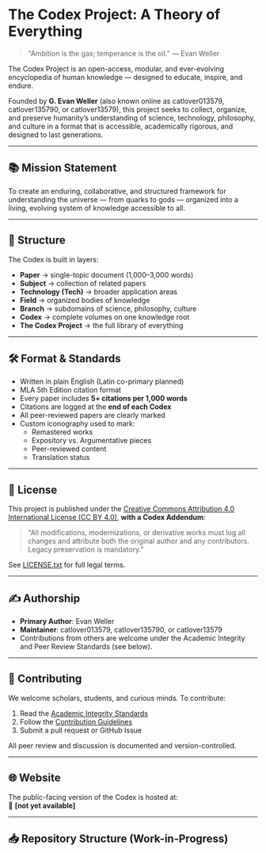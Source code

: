 # The Codex Project: A Theory of Everything

> "Ambition is the gas; temperance is the oil." — Evan Weller

The Codex Project is an open-access, modular, and ever-evolving encyclopedia of human knowledge — designed to educate, inspire, and endure.

Founded by **G. Evan Weller** (also known online as catlover013579, catlover135790, or catlover13579), this project seeks to collect, organize, and preserve humanity’s understanding of science, technology, philosophy, and culture in a format that is accessible, academically rigorous, and designed to last generations.

---

## 📚 Mission Statement

To create an enduring, collaborative, and structured framework for understanding the universe — from quarks to gods — organized into a living, evolving system of knowledge accessible to all.

---

## 🧭 Structure

The Codex is built in layers:

- **Paper** → single-topic document (1,000–3,000 words)
- **Subject** → collection of related papers
- **Technology (Tech)** → broader application areas
- **Field** → organized bodies of knowledge
- **Branch** → subdomains of science, philosophy, culture
- **Codex** → complete volumes on one knowledge root
- **The Codex Project** → the full library of everything

---

## 🛠️ Format & Standards

- Written in plain English (Latin co-primary planned)
- MLA 5th Edition citation format
- Every paper includes **5+ citations per 1,000 words**
- Citations are logged at the **end of each Codex**
- All peer-reviewed papers are clearly marked
- Custom iconography used to mark:
  - Remastered works
  - Expository vs. Argumentative pieces
  - Peer-reviewed content
  - Translation status

---

## 🔐 License

This project is published under the [Creative Commons Attribution 4.0 International License (CC BY 4.0)](https://creativecommons.org/licenses/by/4.0/), **with a Codex Addendum**:

> "All modifications, modernizations, or derivative works must log all changes and attribute both the original author and any contributors. Legacy preservation is mandatory."

See [LICENSE.txt](./LICENSE.txt) for full legal terms.

---

## ✍️ Authorship

- **Primary Author**: Evan Weller  
- **Maintainer**: catlover013579, catlover135790, or catlover13579  
- Contributions from others are welcome under the Academic Integrity and Peer Review Standards (see below).

---

## 🤝 Contributing

We welcome scholars, students, and curious minds. To contribute:

1. Read the [Academic Integrity Standards](./ACADEMIC_INTEGRITY.md)
2. Follow the [Contribution Guidelines](./CONTRIBUTING.md)
3. Submit a pull request or GitHub Issue

All peer review and discussion is documented and version-controlled.

---

## 🌐 Website

The public-facing version of the Codex is hosted at:  
📍 **[not yet available]**

---

## 📥 Repository Structure (Work-in-Progress)

